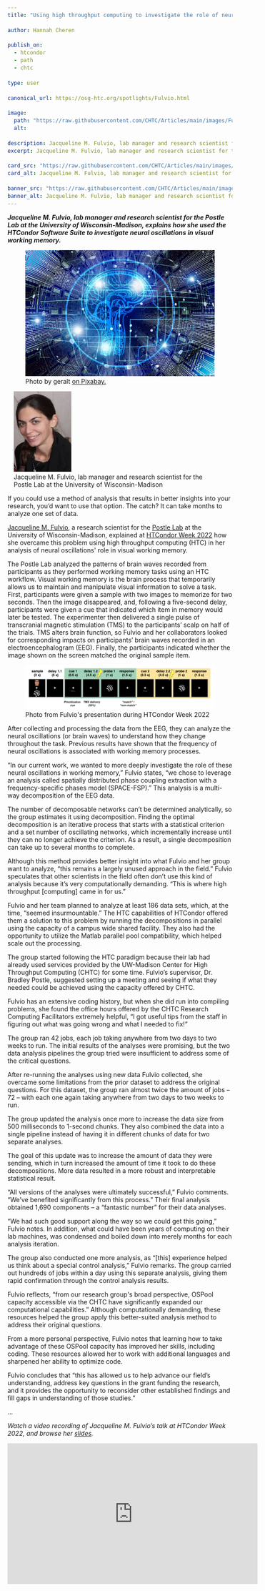 ```yaml
---
title: "Using high throughput computing to investigate the role of neural oscillations in visual working memory"

author: Hannah Cheren

publish_on:
  - htcondor
  - path
  - chtc
  
type: user

canonical_url: https://osg-htc.org/spotlights/Fulvio.html

image:
  path: "https://raw.githubusercontent.com/CHTC/Articles/main/images/Fulvio-card.jpeg"
  alt: 
  
description: Jacqueline M. Fulvio, lab manager and research scientist for the Postle Lab at the University of Wisconsin-Madison, explains how she used the HTCondor Software Suite to investigate neural oscillations in visual working memory.
excerpt: Jacqueline M. Fulvio, lab manager and research scientist for the Postle Lab at the University of Wisconsin-Madison, explains how she used the HTCondor Software Suite to investigate neural oscillations in visual working memory.

card_src: "https://raw.githubusercontent.com/CHTC/Articles/main/images/Fulvio-card.jpeg"
card_alt: Jacqueline M. Fulvio, lab manager and research scientist for the Postle Lab at the University of Wisconsin-Madison, explains how she used the HTCondor Software Suite to investigate neural oscillations in visual working memory.

banner_src: "https://raw.githubusercontent.com/CHTC/Articles/main/images/Fulvio-card.jpeg"
banner_alt: Jacqueline M. Fulvio, lab manager and research scientist for the Postle Lab at the University of Wisconsin-Madison, explains how she used the HTCondor Software Suite to investigate neural oscillations in visual working memory. 
---
```

  ***Jacqueline M. Fulvio, lab manager and research scientist for the Postle Lab at the University of Wisconsin-Madison, explains how she used the HTCondor Software Suite to investigate neural oscillations in visual working memory.***

  <figure>
  <img src="https://raw.githubusercontent.com/CHTC/Articles/main/images/Fulvio-card.jpeg" alt="Computer rendering of DNA."/>
  <figcaption class="figure-caption">Photo by geralt <a href="https://pixabay.com/images/id-3382507/">on Pixabay.</a><br/></figcaption>
</figure>

  <figure class="figure float-end" style="margin-left: 1em;">
  <img src='https://raw.githubusercontent.com/CHTC/Articles/main/images/Fulvio-headshot.jpeg' class="figure-img img-fluid rounded" alt="Jacqueline M. Fulvio, lab manager and research scientist for the Postle Lab at the University of Wisconsin-Madison">
  <figcaption class="figure-caption">Jacqueline M. Fulvio, lab manager and research scientist for the Postle Lab at the University of Wisconsin-Madison<br/></figcaption>
</figure>
  
  If you could use a method of analysis that results in better insights into your research, you’d want to use that option. The catch? It can take months to analyze one set of data.

  [Jacqueline M. Fulvio](https://postlab.psych.wisc.edu/people/west/jacqueline-fulvio1/), a research scientist for the [Postle Lab](https://postlab.psych.wisc.edu/) at the University of Wisconsin-Madison, explained at [HTCondor Week 2022](https://agenda.hep.wisc.edu/event/1733/timetable/?view=standard) how she overcame this problem using high throughput computing (HTC) in her analysis of neural oscillations' role in visual working memory.

  The Postle Lab analyzed the patterns of brain waves recorded from participants as they performed working memory tasks using an HTC workflow. Visual working memory is the brain process that temporarily allows us to maintain and manipulate visual information to solve a task. First, participants were given a sample with two images to memorize for two seconds. Then the image disappeared, and, following a five-second delay, participants were given a cue that indicated which item in memory would later be tested. The experimenter then delivered a single pulse of transcranial magnetic stimulation (TMS) to the participants’ scalp on half of the trials. TMS alters brain function, so Fulvio and her collaborators looked for corresponding impacts on participants’ brain waves recorded in an electroencephalogram (EEG). Finally, the participants indicated whether the image shown on the screen matched the original sample item.
  
  <figure>
  <img src='https://raw.githubusercontent.com/CHTC/Articles/main/images/Fulvio-research.png' class="figure-img img-fluid rounded" alt="Photo from Fulvio's presentation during HTCondor Week 2022">
  <figcaption class="figure-caption">Photo from Fulvio's presentation during HTCondor Week 2022<br/></figcaption>
</figure>
  
  After collecting and processing the data from the EEG, they can analyze the neural oscillations (or brain waves) to understand how they change throughout the task. Previous results have shown that the frequency of neural oscillations is associated with working memory processes.

  “In our current work, we wanted to more deeply investigate the role of these neural oscillations in working memory,” Fulvio states, “we chose to leverage an analysis called spatially distributed phase coupling extraction with a frequency-specific phases model (SPACE-FSP).” This analysis is a multi-way decomposition of the EEG data. 

  The number of decomposable networks can’t be determined analytically, so the group estimates it using decomposition. Finding the optimal decomposition is an iterative process that starts with a statistical criterion and a set number of oscillating networks, which incrementally increase until they can no longer achieve the criterion. As a result, a single decomposition can take up to several months to complete.

  Although this method provides better insight into what Fulvio and her group want to analyze, “this remains a largely unused approach in the field.” Fulvio speculates that other scientists in the field often don’t use this kind of analysis because it’s very computationally demanding. “This is where high throughput [computing] came in for us.” 

  Fulvio and her team planned to analyze at least 186 data sets, which, at the time, “seemed insurmountable.” The HTC capabilities of HTCondor offered them a solution to this problem by running the decompositions in parallel using the capacity of a campus wide shared facility. They also had the opportunity to utilize the Matlab parallel pool compatibility, which helped scale out the processing.

  The group started following the HTC paradigm because their lab had already used services provided by the UW-Madison Center for High Throughput Computing (CHTC) for some time. Fulvio’s supervisor, Dr. Bradley Postle, suggested setting up a meeting and seeing if what they needed could be achieved using the capacity offered by CHTC.

  Fulvio has an extensive coding history, but when she did run into compiling problems, she found the office hours offered by the CHTC Research Computing Facilitators extremely helpful, “I got useful tips from the staff in figuring out what was going wrong and what I needed to fix!”

  The group ran 42 jobs, each job taking anywhere from two days to two weeks to run. The initial results of the analyses were promising, but the two data analysis pipelines the group tried were insufficient to address some of the critical questions. 

  After re-running the analyses using new data Fulvio collected, she overcame some limitations from the prior dataset to address the original questions. For this dataset, the group ran almost twice the amount of jobs – 72 – with each one again taking anywhere from two days to two weeks to run. 

  The group updated the analysis once more to increase the data size from 500 milliseconds to 1-second chunks. They also combined the data into a single pipeline instead of having it in different chunks of data for two separate analyses. 

  The goal of this update was to increase the amount of data they were sending, which in turn increased the amount of time it took to do these decompositions. More data resulted in a more robust and interpretable statistical result. 

  “All versions of the analyses were ultimately successful,” Fulvio comments. “We’ve benefited significantly from this process.” Their final analysis obtained 1,690 components – a “fantastic number” for their data analyses. 

  “We had such good support along the way so we could get this going,” Fulvio notes. In addition, what could have been years of computing on their lab machines, was condensed and boiled down into merely months for each analysis iteration. 

  The group also conducted one more analysis, as “[this] experience helped us think about a special control analysis,” Fulvio remarks. The group carried out hundreds of jobs within a day using this separate analysis, giving them rapid confirmation through the control analysis results. 

  Fulvio reflects, “from our research group's broad perspective, OSPool capacity accessible via the CHTC have significantly expanded our computational capabilities.” Although computationally demanding, these resources helped the group apply this better-suited analysis method to address their original questions. 

  From a more personal perspective, Fulvio notes that learning how to take advantage of these OSPool capacity has improved her skills, including coding. These resources allowed her to work with additional languages and sharpened her ability to optimize code.

  Fulvio concludes that “this has allowed us to help advance our field’s understanding, address key questions in the grant funding the research, and it provides the opportunity to reconsider other established findings and fill gaps in understanding of those studies.”

...

  *Watch a video recording of Jacqueline M. Fulvio’s talk at HTCondor Week 2022, and browse her [slides](https://agenda.hep.wisc.edu/event/1733/contributions/25518/attachments/8300/9578/Fulvio_HTCslides_2022.pdf).*
  
  <iframe width="560" height="315" src="https://www.youtube.com/embed/2D75uz-jz7M" title="YouTube video player" frameborder="0" allow="accelerometer; autoplay; clipboard-write; encrypted-media; gyroscope; picture-in-picture" allowfullscreen></iframe>
